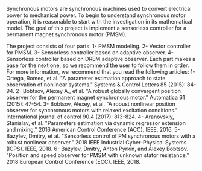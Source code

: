 Synchronous motors are synchronous machines used to convert electrical power to
mechanical power. To begin to understand synchronous motor operation, it is
reasonable to start with the investigation in its mathematical model. The goal of this
project is implement a sensorless controller for a permanent magnet synchronous
motor (PMSM).

The project consists of four parts:
1- PMSM modeling.
2- Vector controller for PMSM.
3- Sensorless controller based on adaptive observer.
4- Sensorless controller based on DREM adaptive observer.
Each part makes a base for the next one, so we recommend the user to follow them in order.
For more information, we recommend that you read the following articles:
1- Ortega, Romeo, et al. "A parameter estimation approach to state observation of nonlinear systems." Systems & Control Letters 85 (2015): 84-94.
2- Bobtsov, Alexey A., et al. "A robust globally convergent position observer for the permanent magnet synchronous motor." Automatica 61 (2015): 47-54.
3- Bobtsov, Alexey, et al. "A robust nonlinear position observer for synchronous motors with relaxed excitation conditions." International journal of control 90.4 (2017): 813-824.
4- Aranovskiy, Stanislav, et al. "Parameters estimation via dynamic regressor extension and mixing." 2016 American Control Conference (ACC). IEEE, 2016.
5- Bazylev, Dmitry, et al. "Sensorless control of PM synchronous motors with a robust nonlinear observer." 2018 IEEE Industrial Cyber-Physical Systems (ICPS). IEEE, 2018.
6- Bazylev, Dmitry, Anton Pyrkin, and Alexey Bobtsov. "Position and speed observer for PMSM with unknown stator resistance." 2018 European Control Conference (ECC). IEEE, 2018.
